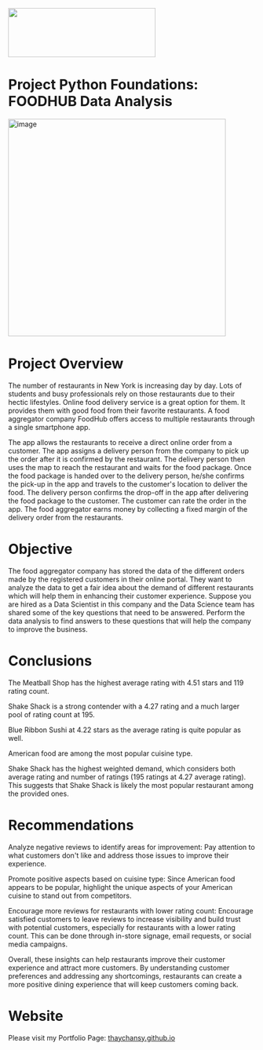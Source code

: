 
  <img src="https://upload.wikimedia.org/wikipedia/commons/e/e9/4_RGB_McCombs_School_Brand_Branded.png" width="300" height="100"/>



# Project Python Foundations: FOODHUB Data Analysis

<img width="443" alt="image" src="https://github.com/user-attachments/assets/2bd32656-d1d0-4146-9fe8-1118823a081d">


# Project Overview

The number of restaurants in New York is increasing day by day. Lots of students and busy professionals rely on those restaurants due to their hectic lifestyles. Online food delivery service is a great option for them. It provides them with good food from their favorite restaurants. A food aggregator company FoodHub offers access to multiple restaurants through a single smartphone app.

The app allows the restaurants to receive a direct online order from a customer. The app assigns a delivery person from the company to pick up the order after it is confirmed by the restaurant. The delivery person then uses the map to reach the restaurant and waits for the food package. Once the food package is handed over to the delivery person, he/she confirms the pick-up in the app and travels to the customer's location to deliver the food. The delivery person confirms the drop-off in the app after delivering the food package to the customer. The customer can rate the order in the app. The food aggregator earns money by collecting a fixed margin of the delivery order from the restaurants.

# Objective

The food aggregator company has stored the data of the different orders made by the registered customers in their online portal. They want to analyze the data to get a fair idea about the demand of different restaurants which will help them in enhancing their customer experience. Suppose you are hired as a Data Scientist in this company and the Data Science team has shared some of the key questions that need to be answered. Perform the data analysis to find answers to these questions that will help the company to improve the business. 


# Conclusions 

The Meatball Shop has the highest average rating with 4.51 stars and 119 rating count.

Shake Shack is a strong contender with a 4.27 rating and a much larger pool of rating count at 195.

Blue Ribbon Sushi at 4.22 stars as the average rating is quite popular as well.

American food are among the most popular cuisine type.

Shake Shack has the highest weighted demand, which considers both average rating and number of ratings (195 ratings at 4.27 average rating). This suggests that Shake Shack is likely the most popular restaurant among the provided ones.

# Recommendations

Analyze negative reviews to identify areas for improvement: Pay attention to what customers don't like and address those issues to improve their experience.

Promote positive aspects based on cuisine type: Since American food appears to be popular, highlight the unique aspects of your American cuisine to stand out from competitors.

Encourage more reviews for restaurants with lower rating count: Encourage satisfied customers to leave reviews to increase visibility and build trust with potential customers, especially for restaurants with a lower rating count. This can be done through in-store signage, email requests, or social media campaigns.

Overall, these insights can help restaurants improve their customer experience and attract more customers. By understanding customer preferences and addressing any shortcomings, restaurants can create a more positive dining experience that will keep customers coming back.

# Website

Please visit my Portfolio Page: [thaychansy.github.io](https://thaychansy.github.io/)
